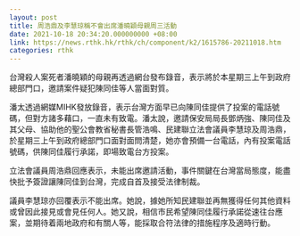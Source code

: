 ```yaml
---
layout: post
title: 周浩鼎及李慧琼稱不會出席潘曉穎母親周三活動
date: 2021-10-18 20:34:20.000000000 +08:00
link: https://news.rthk.hk/rthk/ch/component/k2/1615786-20211018.htm
categories: rthk
---
```


台灣殺人案死者潘曉穎的母親再透過網台發布錄音，表示將於本星期三上午到政府總部門口，邀請案件疑犯陳同佳等人當面對質。

潘太透過網媒MIHK發放錄音，表示台灣方面早已向陳同佳提供了投案的電話號碼，但對方諸多藉口，一直未有致電。潘太說，邀請保安局局長鄧炳強、陳同佳及其父母、協助他的聖公會教省秘書長管浩鳴、民建聯立法會議員李慧琼及周浩鼎，於星期三上午到政府總部門口面對面問清楚，她亦會預備一台電話，內有投案電話號碼，供陳同佳履行承諾，即場致電台方投案。

立法會議員周浩鼎回應表示，未能出席邀請活動，事件關鍵在台灣當局態度，能盡快批予簽證讓陳同佳到台灣，完成自首及接受法律制裁。

議員李慧琼亦回覆表示不能出席。她說，據她所知民建聯並再無獲得任何其他資料或曾因此接見或會見任何人。她又說，相信市民希望陳同佳履行承諾從速往台應案，並期待着兩地政府和有關人等，能採取合符法律的措施程序及適時行動。
